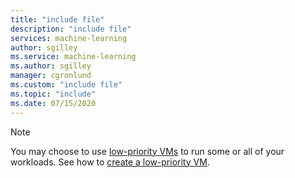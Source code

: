 ```yaml
---
title: "include file"
description: "include file"
services: machine-learning
author: sgilley
ms.service: machine-learning
ms.author: sgilley
manager: cgronlund
ms.custom: "include file"
ms.topic: "include"
ms.date: 07/15/2020
---
```


> [!NOTE]
> You may choose to use [low-priority VMs](../articles/machine-learning/concept-plan-manage-cost#low-pri-vm) to run some or all of your workloads. See how to [create a low-priority VM](../articles/machine-learning/how-to-set-up-training-targets#low-pri-vm).
